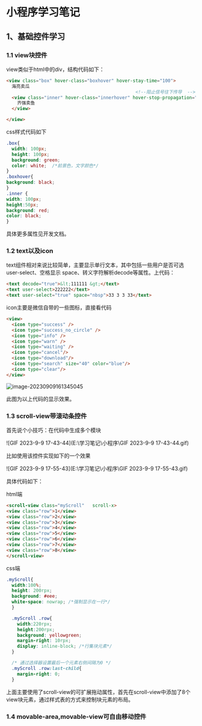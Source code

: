 # 小程序学习笔记

## 1、基础控件学习

### 1.1 view块控件 

view类似于html中的div，结构代码如下：

```html
<view class="box" hover-class="boxhover" hover-stay-time="100">
  海亮卖瓜
                                                <!--阻止信号往下传导  -->
  <view class="inner" hover-class="innerhover" hover-stop-propagation="true" hover-stay-time="100">
    齐强卖鱼
  </view>

</view>
```

css样式代码如下

```css
.box{
  width: 100px;
  height: 100px;
  background: green;
  color: white;  /*前景色，文字颜色*/
}
.boxhover{
background: black;
}
.inner {
width: 100px;
height:50px;
background: red;
color: black;
}
```

具体更多属性见开发文档。

### 1.2 text以及icon

text组件相对来说比较简单，主要显示单行文本，其中包括一些用户是否可选 user-select、空格显示 space、转义字符解析decode等属性。上代码：

```html
<text decode="true">&lt;111111 &gt;</text>
<text user-select>222222</text>
<text user-select="true" space="nbsp">33 3 3 33</text>
```



icon主要是微信自带的一些图标，直接看代码

```html
<view>
  <icon type="success" />
  <icon type="success_no_circle" />
  <icon type="info" />
  <icon type="warn" />
  <icon type="waiting" />
  <icon type="cancel"/>
  <icon type="download"/>
  <icon type="search" size="40" color="blue"/>
  <icon type="clear"/>
</view>
```

![image-20230909161345045](C:\Users\mhl\AppData\Roaming\Typora\typora-user-images\image-20230909161345045.png)

此图为以上代码的显示效果。

### 1.3 scroll-view带滚动条控件

首先说个小技巧：在代码中生成多个模块

![GIF 2023-9-9 17-43-44](E:\学习笔记\小程序\GIF 2023-9-9 17-43-44.gif)

比如使用该控件实现如下的一个效果



![GIF 2023-9-9 17-55-43](E:\学习笔记\小程序\GIF 2023-9-9 17-55-43.gif)

具体代码如下：

html端

```html
<scroll-view class="myScroll" 	scroll-x>
<view class="row">1</view>
<view class="row">2</view>
<view class="row">3</view>
<view class="row">4</view>
<view class="row">5</view>
<view class="row">6</view>
<view class="row">7</view>
<view class="row">8</view>
</scroll-view>
```

css端

```css
.myScroll{
  width:100%;
  height: 200rpx;
  background: #eee;
  white-space: nowrap; /*强制显示在一行*/
  }

  .myScroll .row{
    width:220rpx;
    height:200rpx;
    background: yellowgreen;
    margin-right: 10rpx;
    display: inline-block; /*行集块元素*/
  }

  /* 通过选择器设置最后一个元素右侧间隔为0 */
  .myScroll .row:last-child{
    margin-right: 0;
  }
```

上面主要使用了scroll-view的可扩展拖动属性，首先在scroll-view中添加了8个view块元素，通过样式表的方式来控制块元素的布局。

### 1.4 movable-area,movable-view可自由移动控件


